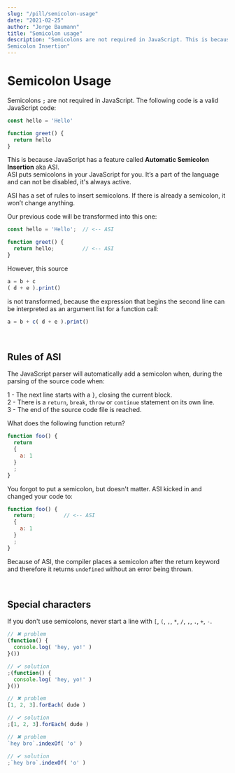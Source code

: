 ```yaml
---
slug: "/pill/semicolon-usage"
date: "2021-02-25"
author: "Jorge Baumann"
title: "Semicolon usage"
description: "Semicolons are not required in JavaScript. This is because JavaScript has a feature called Automatic
Semicolon Insertion"
---
```


# Semicolon Usage

Semicolons `;` are not required in JavaScript. The following code is a valid JavaScript code:

```javascript
const hello = 'Hello'

function greet() {
  return hello
}
```

This is because JavaScript has a feature called **Automatic Semicolon Insertion** aka ASI.  
ASI puts semicolons in your JavaScript for you. It’s a part of the language and can not be disabled, it's always active.

ASI has a set of rules to insert semicolons. If there is already a semicolon, it won’t change anything.

Our previous code will be transformed into this one:

```javascript
const hello = 'Hello';  // <-- ASI

function greet() {
  return hello;         // <-- ASI
}
```

However, this source

```javascript
a = b + c
( d + e ).print()
```

is not transformed, because the expression that begins the second line can be interpreted as an argument
list for a function call:

```javascript
a = b + c( d + e ).print()
```

<br>

## Rules of ASI

The JavaScript parser will automatically add a semicolon when, during the parsing of the source code when:

1 - The next line starts with a `}`, closing the current block.  
2 - There is a `return`, `break`, `throw` or `continue` statement on its own line.  
3 - The end of the source code file is reached.

  
What does the following function return?
```javascript
function foo() {
  return
  {
    a: 1
  }
  ;
}
```
  
You forgot to put a semicolon, but doesn't matter. ASI kicked in and changed your code to:

```javascript
function foo() {
  return;         // <-- ASI
  {
    a: 1
  }
  ;
}
```

Because of ASI, the compiler places a semicolon after the return keyword and therefore it returns `undefined` without an error being thrown.

<br>

## Special characters

If you don't use semicolons, never start a line with `[`, `(`, `,`, `*`, `/`, `,`, `.`, `+`, `-`.


```javascript
// ✖︎︎ problem
(function() {
  console.log( 'hey, yo!' )
}())

// ✔ solution
;(function() {
  console.log( 'hey, yo!' )
}())
```

```javascript
// ✖︎︎ problem
[1, 2, 3].forEach( dude )

// ✔ solution
;[1, 2, 3].forEach( dude )

```

```javascript
// ✖︎︎ problem
`hey bro`.indexOf( 'o' )

// ✔ solution
;`hey bro`.indexOf( 'o' )
```
